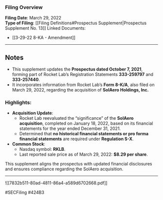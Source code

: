 ### Filing Overview

**Filing Date**: March 29, 2022  
**Type of Filing**: [[Filing Definitions#Prospectus Supplement|Prospectus Supplement No. 13]]
Linked Documents:
- [[3-29-22 8-KA - Amendment]]


---

## Notes

- This supplement updates the **Prospectus dated October 7, 2021**, forming part of Rocket Lab’s Registration Statements **333-259797** and **333-257440**.
- It incorporates information from Rocket Lab’s **Form 8-K/A**, also filed on March 29, 2022, regarding the acquisition of **SolAero Holdings, Inc.**

### Highlights:

- **Acquisition Update**:
    - Rocket Lab reevaluated the “significance” of the **SolAero acquisition**, completed on January 18, 2022, based on its financial statements for the year ended December 31, 2021.
    - Determined that **no historical financial statements or pro forma financial statements** are required under **Regulation S-X**.
- **Common Stock**:
    - Nasdaq symbol: **RKLB**.
    - Last reported sale price as of March 29, 2022: **$8.29 per share**.

This supplement aligns the prospectus with updated financial disclosures and ensures compliance regarding the SolAero acquisition.

---

![[7832b511-80ad-4811-86a4-a589d6702668.pdf]]

#SECFiling #424B3